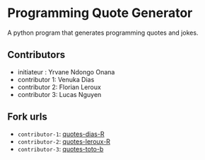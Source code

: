 # Programming Quote Generator

A python program that generates programming quotes and jokes.

## Contributors
- initiateur : Yrvane Ndongo Onana
- contributor 1: Venuka Dias
- contributor 2: Florian Leroux
- contributor 3: Lucas Nguyen

## Fork urls
- `contributor-1`: [quotes-dias-R](https://github.com/Venuk12/quotes-dias-R)
- `contributor-2`: [quotes-leroux-R]([url-2](https://github.com/Frenyx/quotes-leroux-R))
- `contributor-3`: [quotes-toto-b](url-3)
